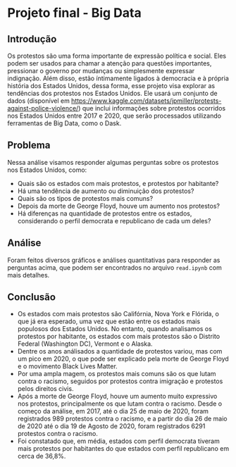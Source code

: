 # Projeto final - Big Data

## Introdução

Os protestos são uma forma importante de expressão política e social. Eles podem ser usados para chamar a atenção para questões importantes, pressionar o governo por mudanças ou simplesmente expressar indignação. Além disso, estão íntimamente ligados à democracia e à própria história dos Estados Unidos, dessa forma, esse projeto visa explorar as tendências dos protestos nos Estados Unidos. Ele usará um conjunto de dados (disponível em https://www.kaggle.com/datasets/jpmiller/protests-against-police-violence/) que inclui informações sobre protestos ocorridos nos Estados Unidos entre 2017 e 2020, que serão processados utilizando ferramentas de Big Data, como o Dask.

## Problema

Nessa análise visamos responder algumas perguntas sobre os protestos nos Estados Unidos, como:

- Quais são os estados com mais protestos, e protestos por habitante?
- Há uma tendência de aumento ou diminuição dos protestos?
- Quais são os tipos de protestos mais comuns?
- Depois da morte de George Floyd, houve um aumento nos protestos? 
- Há diferenças na quantidade de protestos entre os estados, considerando o perfil democrata e republicano de cada um deles?

## Análise

Foram feitos diversos gráficos e análises quantitativas para responder as perguntas acima, que podem ser encontrados no arquivo `read.ipynb` com mais detalhes.

## Conclusão

- Os estados com mais protestos são Califórnia, Nova York e Flórida, o que já era esperado, uma vez que estão entre os estados mais populosos dos Estados Unidos. No entanto, quando analisamos os protestos por habitante, os estados com mais protestos são o Distrito Federal (Washington DC), Vermont e o Alaska.
- Dentre os anos análisados a quantidade de protestos variou, mas com um pico em 2020, o que pode ser explicado pela morte de George Floyd e o movimento Black Lives Matter.
- Por uma ampla magem, os protestos mais comuns são os que lutam contra o racismo, seguidos por protestos contra imigração e protestos pelos direitos civis.
- Após a morte de George Floyd, houve um aumento muito expressivo nos protestos, principalmente os que lutam contra o racismo. Desde o começo da análise, em 2017, até o dia 25 de maio de 2020, foram registrados 989 protestos contra o racismo, e a partir do dia 26 de maio de 2020 até o dia 19 de Agosto de 2020, foram registrados 6291 protestos contra o racismo.
- Foi constatado que, em média, estados com perfil democrata tiveram mais protestos por habitantes do que estados com perfil republicano em cerca de 36,8%. 
